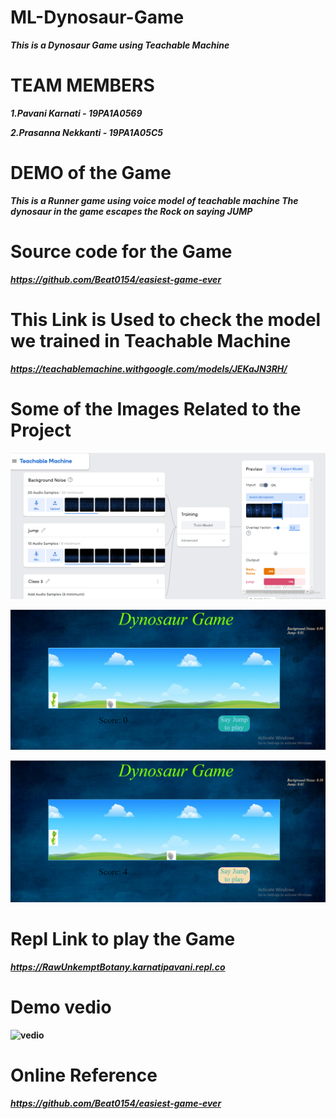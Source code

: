 # ML-Dynosaur-Game
<b><i>This is a Dynosaur Game using Teachable Machine</i></b>

# TEAM MEMBERS

<b><i>1.Pavani Karnati - 19PA1A0569
  
  2.Prasanna Nekkanti - 19PA1A05C5 </i><b>


# DEMO of the Game

<i>This is a Runner game using voice model of teachable machine
  The dynosaur in the game escapes the Rock on saying JUMP</i>


# Source code for the Game

<i>https://github.com/Beat0154/easiest-game-ever</i>


# This Link is Used to check the model we trained in Teachable Machine

<i>https://teachablemachine.withgoogle.com/models/JEKaJN3RH/</i>


# Some of the Images Related to the Project

![Game](https://github.com/19PA1A0569/ML---Dynosaur-Game/blob/main/2021-01-27%20(3).png)

![Game](https://github.com/19PA1A0569/ML---Dynosaur-Game/blob/main/2021-01-28%20(21).png)

![Game](https://github.com/19PA1A0569/ML---Dynosaur-Game/blob/main/2021-01-28%20(4).png)


# Repl Link to play the Game

<i>https://RawUnkemptBotany.karnatipavani.repl.co</i>


# Demo vedio 

![vedio]()


# Online Reference

<i>https://github.com/Beat0154/easiest-game-ever</i>


